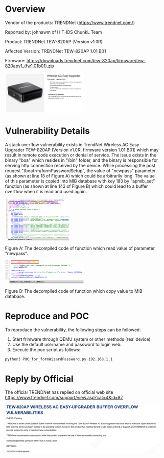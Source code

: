 # Overview

Vendor of the products:         TRENDNet  (https://www.trendnet.com/)

Reported by:                    johnawm of HIT-IDS ChunkL Team

Product:                        TRENDNet TEW-820AP (Version v1.0R)

Affected Version:               TRENDNet TEW-820AP 1.01.B01

Firmware:                       https://downloads.trendnet.com/tew-820ap/firmware/tew-820apv1_(fw1.01b01).zip

<img src="../image-20221027101724040.png" alt="image-20221027101724040" style="zoom: 25%;" />

# Vulnerability Details

A stack overflow vulnerability exists in TrendNet Wireless AC Easy-Upgrader TEW-820AP (Version v1.0R, firmware version 1.01.B01) which may result in remote code execution or denial of service. The issue exists in the binary "boa" which resides in "/bin" folder, and the binary is responsible for serving http connection received by the device. While processing the post reuqest "/boafrm/formPasswordSetup", the value of "newpass" parameter (as shown at line 18 of Figure A) which could be arbitrarily long. The value of this parameter is copied into MIB database with key 183 by “apmib_set” function (as shown at line 143 of Figure B) which could lead to a buffer overflow when it is read and used again.

 <img src="./image/img-01.png" alt="image-01" style="zoom:25%;" />

Figure A: The decompiled code of function which read value of parameter "newpass".

<img src="./image/img-02.png" alt="image-02" style="zoom:25%;" />

Figure B: The decompiled code of function which copy value to MIB database.

# Reproduce and POC

To reproduce the vulnerability, the following steps can be followed:

1. Start frimware through QEMU system or other methods (real device)
2. Use the default username and password to login web.
3. Execute the poc script as follows:

```bash
python3 POC_for_formWizardPassword.py 192.168.1.1
```

# Reply by Official 

The official TRENDNet has replied on official web site https://www.trendnet.com/support/view.asp?cat=4&id=87

![image-20221209112147472](./image/img-03.png)

